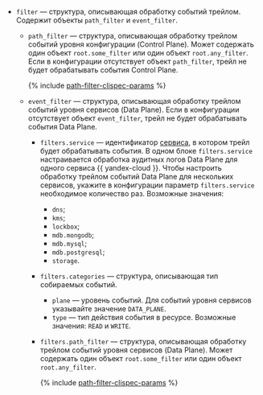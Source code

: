 
* `filter` — структура, описывающая обработку событий трейлом. Содержит объекты `path_filter` и `event_filter`.
    * `path_filter` — структура, описывающая обработку трейлом событий уровня конфигурации (Control Plane). Может содержать один объект `root.some_filter` или один объект `root.any_filter`. Если в конфигурации отсутствует объект `path_filter`, трейл не будет обрабатывать события Control Plane.

        {% include [path-filter-clispec-params](./path-filter-clispec-params.md) %}

    * `event_filter` — структура, описывающая обработку трейлом событий уровня сервисов (Data Plane). Если в конфигурации отсутствует объект `event_filter`, трейл не будет обрабатывать события Data Plane.
        * `filters.service` — идентификатор [сервиса](../../audit-trails/concepts/control-plane-vs-data-plane.md#data-plane-events), в котором трейл будет обрабатывать события. В одном блоке `filters.service` настраивается обработка аудитных логов Data Plane для одного сервиса {{ yandex-cloud }}. Чтобы настроить обработку трейлом событий Data Plane для нескольких сервисов, укажите в конфигурации параметр `filters.service` необходимое количество раз.
            Возможные значения:
            * `dns`;
            * `kms`;
            * `lockbox`;
            * `mdb.mongodb`;
            * `mdb.mysql`;
            * `mdb.postgresql`;
            * `storage`.

        * `filters.categories` — структура, описывающая тип собираемых событий.
            * `plane` — уровень событий. Для событий уровня сервисов указывайте значение `DATA_PLANE`.
            * `type` — тип действия события в ресурсе. Возможные значения: `READ` и `WRITE`.

        * `filters.path_filter` — структура, описывающая обработку трейлом событий уровня сервисов (Data Plane). Может содержать один объект `root.some_filter` или один объект `root.any_filter`.

            {% include [path-filter-clispec-params](./path-filter-clispec-params.md) %}